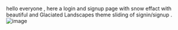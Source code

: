 hello everyone , here a login and signup page with snow effact with beautiful and Glaciated Landscapes theme  sliding of signin/signup .
![image](https://github.com/HardikSaresa/expess-mongo/assets/133850709/93e5ecef-7139-4571-b54f-7ab550cc97d3)

